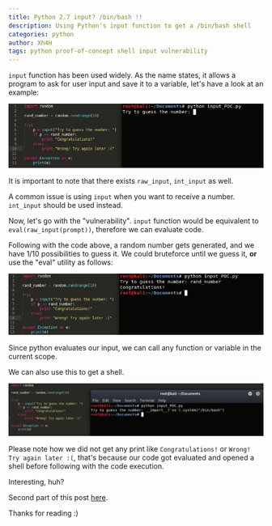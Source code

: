 ```yaml
---
title: Python 2.7 input? /bin/bash !!
description: Using Python's input function to get a /bin/bash shell
categories: python
author: Xh4H
tags: python proof-of-concept shell input vulnerability
---
```


``input`` function has been used widely. As the name states, it allows a program to ask for user input and save it to a variable, let's have a look at an example:

<div style="text-align:center"><img src="/assets/images/python_input_1.png" /></div>

It is important to note that there exists ``raw_input``, ``int_input`` as well.

A common issue is using ``input`` when you want to receive a number. ``int_input`` should be used instead.

Now, let's go with the "vulnerability". ``input`` function would be equivalent to ``eval(raw_input(prompt))``, therefore we can evaluate code.

Following with the code above, a random number gets generated, and we have 1/10 possibilities to guess it. We could bruteforce until we guess it, **or** use the "eval" utility as follows:

<div style="text-align:center"><img src="/assets/images/python_input_2.png" /></div>

Since python evaluates our input, we can call any function or variable in the current scope.

We can also use this to get a shell. 

<div style="text-align:center"><img src="/assets/images/python_input_3.png" /></div>

Please note how we did not get any print like `Congratulations!` or `Wrong! Try again later :(`, that's because our code got evaluated and opened a shell before following with the code execution.

Interesting, huh?

Second part of this post [here](https://posts.xh4h.com/python/2019/08/03/input_magic.html).

Thanks for reading :)

<script src="https://www.hackthebox.eu/badge/21439"></script>